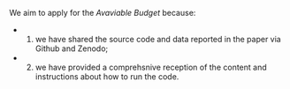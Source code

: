 We aim to apply for the *Avaviable Budget* because: 

* 1) we have shared the source code and data reported in the paper via Github and Zenodo; 
* 2) we have provided a comprehsnive reception of the content and instructions about how to run the code. 
